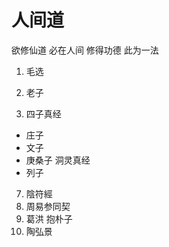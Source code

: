 # 人间道 #

欲修仙道 必在人间 修得功德 此为一法

1. 毛选

2. 老子
2. 四子真经
  * 庄子  
  * 文子
  * 庚桑子 洞灵真经
  * 列子

7. 陰符經
8. 周易参同契
9. 葛洪 抱朴子
10. 陶弘景
